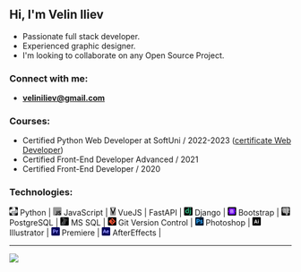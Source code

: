 [//]: # (<img src="./logos/github-newheader2.png" alt="Python">)

## Hi, I'm Velin Iliev

- Passionate full stack developer.
- Experienced graphic designer.
- I'm looking to collaborate on any Open Source Project.

### Connect with me:

- **veliniliev@gmail.com**

### Courses:

[//]: # (- Currently, studying Python Full Stack Developer at SoftUni ... [see my progress])
- Certified Python Web Developer at SoftUni / 2022-2023 ([certificate Web Developer])
- Certified Front-End Developer Advanced / 2021
- Certified Front-End Developer / 2020

### Technologies:
<p>
    <img src="./logos/Python-logo-notext.svg" alt="Python" width="15" height="15">
    <span>Python</span> | 
    <img src="./logos/Javascript_badge.svg" alt="JavaScript" width="15" height="15">
    <span>JavaScript</span> |
    <img src="./logos/vuejs.svg" alt="VueJs" width="10" height="15">
    <span>VueJS</span> |
    <span>FastAPI</span> |
    <img src="./logos/django.svg" alt="Django" width="15" height="15">
    <span>Django</span> |
    <img src="./logos/bootstrap.svg" alt="Bootstrap" width="15" height="15">
    <span>Bootstrap</span> |
    <img src="./logos/Postgresql.svg" alt="PostgreSQL" width="15" height="15">
    <span>PostgreSQL</span> |
    <img src="./logos/mssql.svg" alt="MSSQL" width="15" height="15">
    <span>MS SQL</span> |
    <img src="./logos/git.svg" alt="Git Version Control" width="15" height="15">
    <span>Git Version Control</span> |
    <img src="./logos/photoshop.svg" alt="Photoshop" width="15" height="15">
    <span>Photoshop</span> |
    <img src="./logos/illustrator.svg" alt="Illustrator" width="15" height="15">
    <span>Illustrator</span> |
    <img src="./logos/premiere.svg" alt="Premiere" width="15" height="15">
    <span>Premiere</span> |
    <img src="./logos/afterEffects.svg" alt="AfterEffects" width="15" height="15">
    <span>AfterEffects</span> |
</p>

<hr>

<img height="160" src="https://github-readme-stats-git-masterrstaa-rickstaa.vercel.app/api/top-langs/?username=VelinIliev&layout=compact&text_color=FFFFFF&bg_color=09131B&hide_border=true" />

[see my progress]:https://github.com/VelinIliev/SoftUni-Python-Full-Stack-Developer-progress

[certificate Web Developer]: https://softuni.bg/certificates/details/191128/8aab45c5